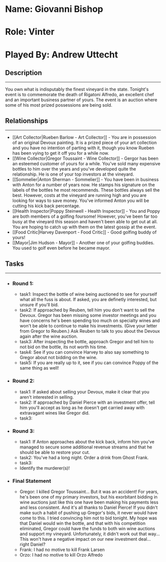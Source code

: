 # Name: Giovanni Bishop
# Role: Vinter
# Played By: Andrew Uttecht

## Description
---
You own what is indisputably the finest vineyard in the state. Tonight's event is to commemorate the death of Rigatoni Alfredo, an excellent chef and an important business partner of yours. The event is an auction where some of his most prized possessions are being sold.

## Relationships
---
- [[Art Collector|Rueben Barlow - Art Collector]]  - You are in possession of an original Devoux painting. It is a prized piece of your art collection and you have no intention of parting with it, though you know Rueben has been vying to get it off you for a while now.
- [[Wine Collector|Gregor Toussaint - Wine Collector]] - Gergor has been an esteemed customer of yours for a while. You've sold many expensive bottles to him over the years and you've developed quite the relationship. He is one of your top investors at the vineyard.
- [[Sommelier|Anton Sherman - Sommelier]] - You have been in business with Anton for a number of years now. He stamps his signature on the labels of the bottles he most recommends. These bottles always sell the best. However, costs at the vineyard are running high and you are looking for ways to save money. You've informed Anton you will be cutting his kick back percentage.
- [[Health Inspector|Poppy Steinwell - Health Inspector]] - You and Poppy are both members of a golfing foursome!  However, you've been far too busy at the vineyard this season and haven't been able to get out at all. You are hoping to catch up with them on the latest gossip at the event.
- [[Food Critic|Harvey Davenport - Food Critic]] - Good golfing buddy of yours! 
- [[Mayor|Jim Hudson - Mayor]] - Another one of your golfing buddies. You used to golf even before he became mayor.

## Tasks
___
- ### Round 1: 
	- task1:  Inspect the bottle of wine being auctioned to see for yourself what all the fuss is about. If asked, you are definetly interested, but unsure if you'll bid.
	- task2: If approached by Reuben, tell him you don't want to sell the Devoux. Gregor has been missing some investor meetings and you have concerns he's been spending too much on specialty wines and won't be able to continue to make his investments. (Give your letter from Gregor to Reuben.) Ask Reuben to talk to you about the Devoux again after the wine auction.
	- task3:  After inspecting the bottle, approach Gregor and tell him to not bid on the bottle, its not worth his time.
	- task4: See if you can convince Harvey to also say something to Gregor about not bidding on the wine.
	- task5: If you are really up to it, see if you can convince Poppy of the same thing as well!
- ### Round 2:
	- task1: If asked about selling your Devoux, make it clear that you aren't interested in selling.
	- task2: If approached by Daniel Pierce with an investment offer, tell him you'll accept as long as he doesn't get carried away with extravagant wines like Gregor did.
	- task3:
- ### Round 3:
	- task1: If Anton approaches about the kick back, inform him you've managed to secure some additional revenue streams and that he should be able to restore your cut.
	- task2: You've had a long night. Order a drink from Ghost Frank.
	- task3:
	- Identify the murderer(s)!
- ### Final Statement
	- Gregor: I killed Gregor Toussaint... But it was an accident! For years, he's been one of my primary investors, but his exorbitant bidding in wine auctions just like this one have been making his payments less and less consistent. And it's all thanks to Daniel Pierce! If you didn't make such a habit of pushing up Gregor's bids, it never would have come to this. I tried convincing him not to bid tonight. My hope was that Daniel would win the bottle, and that with his competition eliminated, Gregor could have the funds to both win wine auctions and support my vineyard. Unfortunately, it didn't work out that way... This won't have a negative impact on our new investment deal... right Daniel?
	- Frank: I had no motive to kill Frank Larsen
	- Orzo: I had no motive to kill Orzo Alfredo